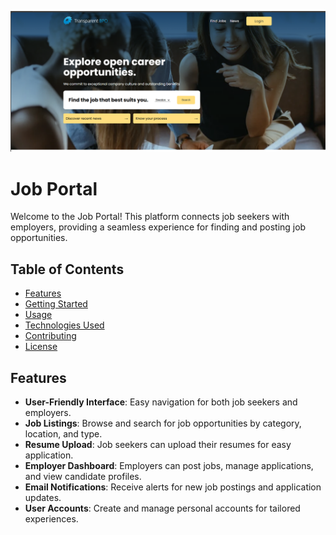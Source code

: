 ![Alt text](https://github.com/hayat-hussen/job_portal/blob/main/Screenshot%20(94).png)
# Job Portal

Welcome to the Job Portal! This platform connects job seekers with employers, providing a seamless experience for finding and posting job opportunities.

## Table of Contents

- [Features](#features)
- [Getting Started](#getting-started)
- [Usage](#usage)
- [Technologies Used](#technologies-used)
- [Contributing](#contributing)
- [License](#license)

## Features

- **User-Friendly Interface**: Easy navigation for both job seekers and employers.
- **Job Listings**: Browse and search for job opportunities by category, location, and type.
- **Resume Upload**: Job seekers can upload their resumes for easy application.
- **Employer Dashboard**: Employers can post jobs, manage applications, and view candidate profiles.
- **Email Notifications**: Receive alerts for new job postings and application updates.
- **User Accounts**: Create and manage personal accounts for tailored experiences.

